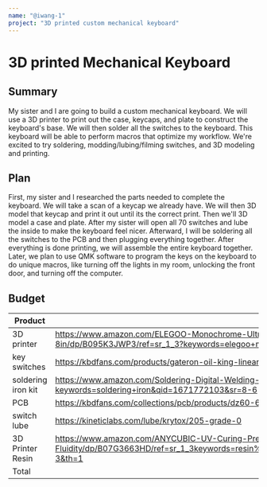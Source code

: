 ```yaml
---
name: "@iwang-1"
project: "3D printed custom mechanical keyboard"
---
```


# 3D printed Mechanical Keyboard

## Summary

My sister and I are going to build a custom mechanical keyboard. We will use a 3D printer to print out the case, keycaps, and plate to construct the keyboard's base. We will then solder all the switches to the keyboard. This keyboard will be able to perform macros that optimize my workflow. 
We're excited to try soldering, modding/lubing/filming switches, and 3D modeling and printing. 

## Plan

First, my sister and I researched the parts needed to complete the keyboard. 
We will take a scan of a keycap we already have. We will then 3D model that keycap and print it out until its the correct print. Then we'll 3D model a case and plate.
After my sister will open all 70 switches and lube the inside to make the keyboard feel nicer. 
Afterward, I will be soldering all the switches to the PCB and then plugging everything together. 
After everything is done printing, we will assemble the entire keyboard together.
Later, we plan to use QMK software to program the keys on the keyboard to do unique macros, like turning off the lights in my room, unlocking the front door, and turning off the computer.

## Budget

| Product         | Supplier/Link                         | Cost   |
| --------------- | ------------------------------------- | ------ |
| 3D printer      |https://www.amazon.com/ELEGOO-Monochrome-Ultra-high-143%C3%9789%C3%97175mm-5-62%C3%973-5%C3%976-8in/dp/B095K3JWP3/ref=sr_1_3?keywords=elegoo+mars&qid=1672259194&sr=8| $217.00  |
| key switches    |https://kbdfans.com/products/gateron-oil-king-linear-switches?_pos=1&_sid=ecc752f8f&_ss=r | $45.50 |
| soldering iron kit| https://www.amazon.com/Soldering-Digital-Welding-Portable-Electric/dp/B08R3515SF/ref=sr_1_6?keywords=soldering+iron&qid=1671772103&sr=8-6 | $13.34 |
| PCB             |https://kbdfans.com/collections/pcb/products/dz60-60-pcb | $38.00 |
| switch lube     |https://kineticlabs.com/lube/krytox/205-grade-0 | $7.99 |
| 3D Printer Resin|https://www.amazon.com/ANYCUBIC-UV-Curing-Precision-Excellent-Fluidity/dp/B07G3663HD/ref=sr_1_3keywords=resin%2B3d%2Bprinter&qid=1672259538&sprefix=resin%2B3d%2Caps%2C110&sr=8-3&th=1| $24.99 |
| Total           |                                       | $345 |
